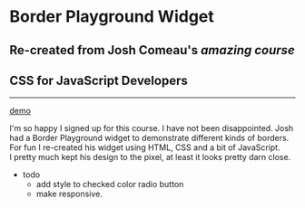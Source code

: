 # Border Playground Widget

## Re-created from Josh Comeau's _amazing course_

## CSS for JavaScript Developers

---

[demo](https://betsystevens.github.io/borderPlayground/)

I'm so happy I signed up for this course. I have not been disappointed.
Josh had a Border Playground widget to demonstrate different kinds of borders.  
For fun I re-created his widget using HTML, CSS and a bit of JavaScript.  
I pretty much kept his design to the pixel, at least it looks pretty darn close.

- todo
  - add style to checked color radio button
  - make responsive.

